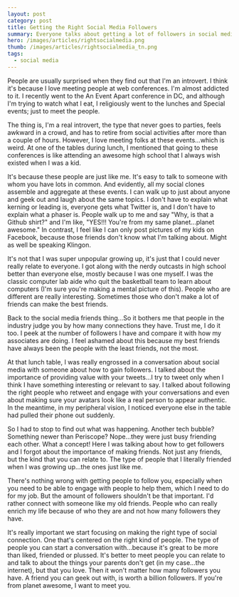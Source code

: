 ```yaml
---
layout: post
category: post
title: Getting the Right Social Media Followers
summary: Everyone talks about getting a lot of followers in social media, but what does that really mean? And why is it even important? Well everyone is wrong. I'm much happier when I focus on getting the right type of followers.
hero: /images/articles/rightsocialmedia.png
thumb: /images/articles/rightsocialmedia_tn.png
tags:
  - social media
---
```


People are usually surprised when they find out that I'm an introvert. I think it's because I love meeting people at web conferences. I'm almost addicted to it. I recently went to the An Event Apart conference in DC, and although I'm trying to watch what I eat, I religiously went to the lunches and Special events; just to meet the people.

The thing is, I'm a real introvert, the type that never goes to parties, feels awkward in a crowd, and has to retire from social activities after more than a couple of hours. However, I love meeting folks at these events...which is weird. At one of the tables during lunch, I mentioned that going to these conferences is like attending an awesome high school that I always wish existed when I was a kid.

It's because these people are just like me. It's easy to talk to someone with whom you have lots in common. And evidently, all my social clones assemble and aggregate at these events. I can walk up to just about anyone and geek out and laugh about the same topics. I don't have to explain what kerning or leading is, everyone gets what Twitter is, and I don't have to explain what a phaser is. People walk up to me and say "Why, is that a Github shirt?" and I'm like, "YES!!! You're from my same planet...planet awesome." In contrast, I feel like I can only post pictures of my kids on Facebook, because those friends don't know what I'm talking about. Might as well be speaking Klingon.

It's not that I was super unpopular growing up, it's just that I could never really relate to everyone. I got along with the nerdy outcasts in high school better than everyone else, mostly because I was one myself. I was the classic computer lab aide who quit the basketball team to learn about computers (I'm sure you're making a mental picture of this). People who are different are really interesting. Sometimes those who don't make a lot of friends can make the best friends.

Back to the social media friends thing...So it bothers me that people in the industry judge you by how many connections they have. Trust me, I do it too. I peek at the number of followers I have and compare it with how my associates are doing. I feel ashamed about this because my best friends have always been the people with the least friends, not the most.

At that lunch table, I was really engrossed in a conversation about social media with someone about how to gain followers. I talked about the importance of providing value with your tweets...I try to tweet only when I think I have something interesting or relevant to say. I talked about following the right people who retweet and engage with your conversations and even about making sure your avatars look like a real person to appear authentic. In the meantime, in my peripheral vision, I noticed everyone else in the table had pulled their phone out suddenly.

So I had to stop to find out what was happening. Another tech bubble? Something newer than Periscope? Nope...they were just busy friending each other. What a concept! Here I was talking about how to get followers and I forgot about the importance of making friends. Not just any friends, but the kind that you can relate to. The type of people that I literally friended when I was growing up...the ones just like me.

There's nothing wrong with getting people to follow you, especially when you need to be able to engage with people to help them, which I need to do for my job. But the amount of followers shouldn't be that important. I'd rather connect with someone like my old friends. People who can really enrich my life because of who they are and not how many followers they have.

It's really important we start focusing on making the right type of social connection. One that's centered on the right kind of people. The type of people you can start a conversation with...because it's great to be more than liked, friended or plussed. It's better to meet people you can relate to and talk to about the things your parents don't get (in my case...the internet), but that you love. Then it won't matter how many followers you have. A friend you can geek out with, is worth a billion followers. If you're from planet awesome, I want to meet you.
